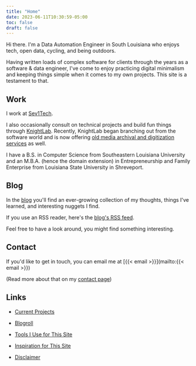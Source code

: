 ```yaml
---
title: "Home"
date: 2023-06-11T10:30:59-05:00
toc: false
draft: false
---
```


Hi there. I'm a Data Automation Engineer in South Louisiana who enjoys tech, open data, cycling, and being outdoors.

Having written loads of complex software for clients through the years as a software & data engineer, I've come to enjoy practicing digital minimalism and keeping things simple when it comes to my own projects. This site is a testament to that.

## Work

I work at [Sev1Tech](https://sev1tech.com).

I also occasionally consult on technical projects and build fun things through [KnightLab](https://knightlab.co). Recently, KnightLab began branching out from the software world and is now offering [old media archival and digitization services](https://knightlab.film) as well.

I have a B.S. in Computer Science from Southeastern Louisiana University and an M.B.A. (hence the domain extension) in Entrepreneurship and Family Enterprise from Louisiana State University in Shreveport.

## Blog

In the [blog](/blog/) you'll find an ever-growing collection of my thoughts, things I've learned, and interesting nuggets I find.

If you use an RSS reader, here's the [blog's RSS feed](/blog/index.xml).

Feel free to have a look around, you might find something interesting.

## Contact

If you'd like to get in touch, you can email me at [{{< email >}}](mailto:{{< email >}})

(Read more about that on my [contact page](/contact/))

## Links

- [Current Projects](/projects/)

- [Blogroll](/blogroll/)

- [Tools I Use for This Site](/tools/)

- [Inspiration for This Site](/inspiration/)

- [Disclaimer](/disclaimer/)